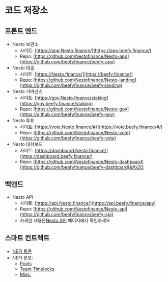 # 코드 저장소

## 프론트 엔드

* Nesto 보관소
  * 사이트: [https://app.Nesto.finance/](https://app.beefy.finance/)
  * Repo: [https://github.com/Nestofinance/Nesto-app](https://github.com/beefyfinance/beefy-app)
* Nesto 대출
  * 사이트: [https://Nesto.finance/](https://beefy.finance/)
  * Repo: [https://github.com/Nestofinance/Nesto-landing](https://github.com/beefyfinance/beefy-landing)
* Nesto 거버넌스
  * 사이트: [https://gov.Nesto.finance/staking](https://gov.beefy.finance/staking)
  * Repo: [https://github.com/Nestofinance/Nesto-gov](https://github.com/beefyfinance/beefy-gov)
* Nesto 투표
  * 사이트: [https://vote.Nesto.finance/#/](https://vote.beefy.finance/#/)
  * Repo: [https://github.com/Nestofinance/Nesto-vote](https://github.com/beefyfinance/beefy-vote)
* Nesto 대쉬보드
  * 사이트: [https://dashboard.Nesto.finance/](https://dashboard.beefy.finance/)
  * Repo: [https://github.com/Nestofinance/Nesto-dashboard](https://github.com/beefyfinance/beefy-dashboard)&#x20;

## 백엔드

* Nesto API
  * 사이트: [https://api.Nesto.finance/](https://api.beefy.finance/apy)
  * Repo: [https://github.com/Nestofinance/Nesto-api](https://github.com/beefyfinance/beefy-api)
  * 자세한 내용은[Nesto API](../nesto-api.md) 페이지에서 확인하세요

## 스마트 컨트렉트

* [NEFI 토큰](https://github.com/beefyfinance/beefy-protocol/tree/master/token)
* NEFI 분포:
  * [Pools](https://github.com/beefyfinance/beefy-protocol/tree/master/pools)
  * [Team Timelocks](https://github.com/beefyfinance/beefy-protocol/tree/master/timelocks)
  * [Misc.](https://github.com/beefyfinance/beefy-protocol/tree/master/contracts)
